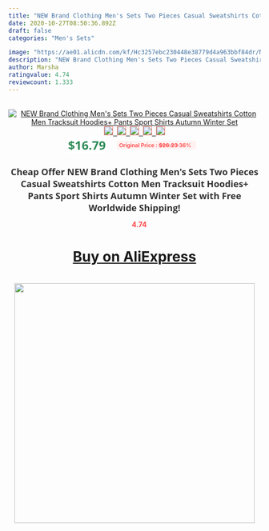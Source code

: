 ```yaml
---
title: "NEW Brand Clothing Men's Sets Two Pieces Casual Sweatshirts Cotton Men Tracksuit Hoodies+ Pants Sport Shirts Autumn Winter Set"
date: 2020-10-27T08:50:36.892Z
draft: false
categories: "Men's Sets"

image: "https://ae01.alicdn.com/kf/Hc3257ebc230448e38779d4a963bbf84dr/NEW-Brand-Clothing-Men-s-Sets-Two-Pieces-Casual-Sweatshirts-Cotton-Men-Tracksuit-Hoodies-Pants-Sport.png_220x220.png"
description: "NEW Brand Clothing Men's Sets Two Pieces Casual Sweatshirts Cotton Men Tracksuit Hoodies+ Pants Sport Shirts Autumn Winter Set"
author: Marsha
ratingvalue: 4.74
reviewcount: 1.333
---
```

<br>
<div style="text-align: center;">
<a href="https://s.click.aliexpress.com/e/_AlOQtP" target="_blank" rel="nofollow noopener noreferrer"><img alt="NEW Brand Clothing Men's Sets Two Pieces Casual Sweatshirts Cotton Men Tracksuit Hoodies+ Pants Sport Shirts Autumn Winter Set" class="magnifier-image" src="https://ae01.alicdn.com/kf/Hc3257ebc230448e38779d4a963bbf84dr/NEW-Brand-Clothing-Men-s-Sets-Two-Pieces-Casual-Sweatshirts-Cotton-Men-Tracksuit-Hoodies-Pants-Sport.png_220x220.png_640x640.jpg">
<br>
<img style="border:1px solid salmon" src="https://ae01.alicdn.com/kf/Hc3257ebc230448e38779d4a963bbf84dr/NEW-Brand-Clothing-Men-s-Sets-Two-Pieces-Casual-Sweatshirts-Cotton-Men-Tracksuit-Hoodies-Pants-Sport.png_120x120.jpg">&nbsp;&nbsp;<img style="border:1px solid salmon" src="https://ae01.alicdn.com/kf/Hd39acabd023d4c9a932344e44538c8b5F/NEW-Brand-Clothing-Men-s-Sets-Two-Pieces-Casual-Sweatshirts-Cotton-Men-Tracksuit-Hoodies-Pants-Sport.png_120x120.jpg">&nbsp;&nbsp;<img style="border:1px solid salmon" src="https://ae01.alicdn.com/kf/Ha0e09a8d62174a6aa07d6dd562b3b2600/NEW-Brand-Clothing-Men-s-Sets-Two-Pieces-Casual-Sweatshirts-Cotton-Men-Tracksuit-Hoodies-Pants-Sport.png_120x120.jpg">&nbsp;&nbsp;<img style="border:1px solid salmon" src="https://ae01.alicdn.com/kf/Hcbe3ad48b79b4421828d4e25cf2a2ed7t/NEW-Brand-Clothing-Men-s-Sets-Two-Pieces-Casual-Sweatshirts-Cotton-Men-Tracksuit-Hoodies-Pants-Sport.png_120x120.jpg">&nbsp;&nbsp;<img style="border:1px solid salmon" src="https://ae01.alicdn.com/kf/Hc51a563eaf664388aaa2665e3b50f0858/NEW-Brand-Clothing-Men-s-Sets-Two-Pieces-Casual-Sweatshirts-Cotton-Men-Tracksuit-Hoodies-Pants-Sport.png_120x120.jpg"></a></div><br0>
<div style="text-align: center;"><span style="background-color: white; border: 0px; box-sizing: border-box; color: seagreen; display: inline-block; font-family: &quot;open sans&quot; , &quot;arial&quot; , &quot;helvetica&quot; , sans-serif , &quot;heiti&quot;; font-size: 24px; font-stretch: inherit; font-weight: 700; line-height: inherit; margin: 0px 10px 0px 0px; padding: 0px; vertical-align: middle;">$16.79 </span>
<span style="background: rgb(255 , 241 , 241); border-radius: 3px; border: 0px; box-sizing: border-box; color: #ff4747; display: inline-block; font-family: inherit; font-size: 12px; font-stretch: inherit; font-style: inherit; font-variant: inherit; font-weight: 600; line-height: inherit; margin: 0px; padding: 2px 5px; transform: scale(0.9); vertical-align: middle;">Original Price : <b style="text-decoration: line-through;">$26.23 </b> 36%&nbsp;&nbsp;</span></div>
<h1 style="color: #333333; display: inline-block; font-family: &quot;open sans&quot; , &quot;arial&quot; , &quot;helvetica&quot; , sans-serif , &quot;heiti&quot;; font-size: 18px; font-stretch: inherit; font-weight: 700; text-align: center;">Cheap Offer NEW Brand Clothing Men's Sets Two Pieces Casual Sweatshirts Cotton Men Tracksuit Hoodies+ Pants Sport Shirts Autumn Winter Set with Free Worldwide Shipping!</h1>
<div style="color: #ff4747; text-align: center;">
<img src="https://4.bp.blogspot.com/-M0ZcTcb-5uY/XleCXlxnR4I/AAAAAAAAAEc/OrjgMkXV1oMQFaCRZj5HQwOCBcu3w1FegCPcBGAYYCw/s1600/star.png" style="height: 15px;">&nbsp;<b>4.74</b></div>
<div class="button_cont" align="center"><a class="buynow_a" href="https://s.click.aliexpress.com/e/_AlOQtP" target="_blank" rel="nofollow noopener noreferrer"><H1>Buy on AliExpress</H1></a></div><br>
<div class="separator" style="clear: both; text-align: center;">
<img src="https://lh3.googleusercontent.com/-pTy5HemUv9M/XlePHvY0dAI/AAAAAAAAAE4/0nX5iRUoIWY8eMW9Dpxeirr157OZliDIgCLcBGAsYHQ/s1600/badge.gif" width="480">
</div>
